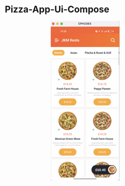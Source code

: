 # Pizza-App-Ui-Compose

<p align="center">
<img src="app/screenshots/screenshot_1.png" height="500">
</p>

